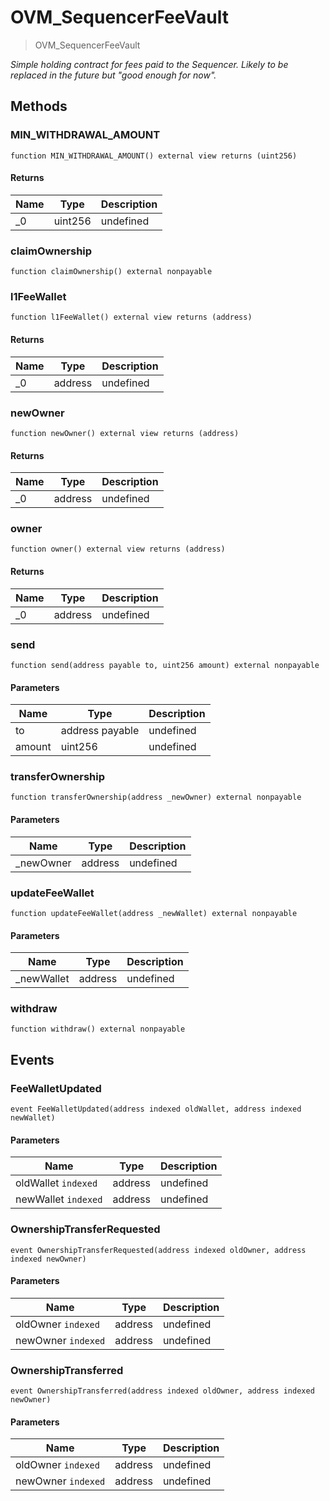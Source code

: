 # OVM_SequencerFeeVault



> OVM_SequencerFeeVault



*Simple holding contract for fees paid to the Sequencer. Likely to be replaced in the future but &quot;good enough for now&quot;.*

## Methods

### MIN_WITHDRAWAL_AMOUNT

```solidity
function MIN_WITHDRAWAL_AMOUNT() external view returns (uint256)
```






#### Returns

| Name | Type | Description |
|---|---|---|
| _0 | uint256 | undefined

### claimOwnership

```solidity
function claimOwnership() external nonpayable
```






### l1FeeWallet

```solidity
function l1FeeWallet() external view returns (address)
```






#### Returns

| Name | Type | Description |
|---|---|---|
| _0 | address | undefined

### newOwner

```solidity
function newOwner() external view returns (address)
```






#### Returns

| Name | Type | Description |
|---|---|---|
| _0 | address | undefined

### owner

```solidity
function owner() external view returns (address)
```






#### Returns

| Name | Type | Description |
|---|---|---|
| _0 | address | undefined

### send

```solidity
function send(address payable to, uint256 amount) external nonpayable
```





#### Parameters

| Name | Type | Description |
|---|---|---|
| to | address payable | undefined
| amount | uint256 | undefined

### transferOwnership

```solidity
function transferOwnership(address _newOwner) external nonpayable
```





#### Parameters

| Name | Type | Description |
|---|---|---|
| _newOwner | address | undefined

### updateFeeWallet

```solidity
function updateFeeWallet(address _newWallet) external nonpayable
```





#### Parameters

| Name | Type | Description |
|---|---|---|
| _newWallet | address | undefined

### withdraw

```solidity
function withdraw() external nonpayable
```








## Events

### FeeWalletUpdated

```solidity
event FeeWalletUpdated(address indexed oldWallet, address indexed newWallet)
```





#### Parameters

| Name | Type | Description |
|---|---|---|
| oldWallet `indexed` | address | undefined |
| newWallet `indexed` | address | undefined |

### OwnershipTransferRequested

```solidity
event OwnershipTransferRequested(address indexed oldOwner, address indexed newOwner)
```





#### Parameters

| Name | Type | Description |
|---|---|---|
| oldOwner `indexed` | address | undefined |
| newOwner `indexed` | address | undefined |

### OwnershipTransferred

```solidity
event OwnershipTransferred(address indexed oldOwner, address indexed newOwner)
```





#### Parameters

| Name | Type | Description |
|---|---|---|
| oldOwner `indexed` | address | undefined |
| newOwner `indexed` | address | undefined |



